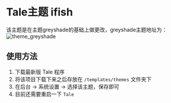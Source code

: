 # Tale主题 ifish
该主题是在主题greyshade的基础上做更改，greyshade主题地址为：
![theme_greyshade](https://github.com/otale/theme_greyshade)

## 使用方法

1. 下载最新版 Tale 程序
2. 将该项目下载下来之后存放在 `/templates/themes` 文件夹下
3. 在后台 -> 系统设置 -> 选择该主题，保存即可
4. 目前还需要重启一下 `Tale`
